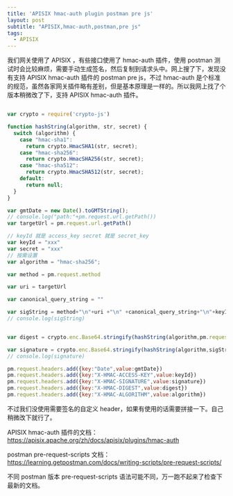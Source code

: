 ```yaml
---
title: 'APISIX hmac-auth plugin postman pre js'
layout: post
subtitle: "APISIX,hmac-auth,postman,pre js"
tags:
  - APISIX
---
```


我们网关使用了 APISIX ，有些接口使用了 hmac-auth 插件，使用 postman 测试时会比较麻烦，需要手动生成签名，然后复制到请求头中。网上搜了下，发现没有支持 APISIX hmac-auth 插件的 postman pre js，不过  hmac-auth 是个标准的规范，虽然各家网关插件略有差别，但是基本原理是一样的。所以我网上找了个版本稍微改了下，支持 APISIX hmac-auth 插件。

```javascript

var crypto = require('crypto-js')

function hashString(algorithm, str, secret) {
  switch (algorithm) {
    case "hmac-sha1":
      return crypto.HmacSHA1(str, secret);
    case "hmac-sha256":
      return crypto.HmacSHA256(str, secret);
    case "hmac-sha512":
      return crypto.HmacSHA512(str, secret);
    default:
      return null;
  }
}

var gmtDate = new Date().toGMTString();
// console.log("path:"+pm.request.url.getPath())
var targetUrl = pm.request.url.getPath()

// keyId 就是 access_key secret 就是 secret_key
var keyId = "xxx"
var secret = "xxx"
// 按需设置
var algorithm = "hmac-sha256";

var method = pm.request.method

var uri = targetUrl

var canonical_query_string = ""

var sigString = method+"\n"+uri +"\n" +canonical_query_string+"\n"+keyId+"\n"+gmtDate +"\n"
// console.log(sigString)


var digest = crypto.enc.Base64.stringify(hashString(algorithm,pm.request.body.raw,secret))

var signature = crypto.enc.Base64.stringify(hashString(algorithm,sigString,secret))
// console.log(signature)

pm.request.headers.add({key:"Date",value:gmtDate})
pm.request.headers.add({key:"X-HMAC-ACCESS-KEY",value:keyId})
pm.request.headers.add({key:"X-HMAC-SIGNATURE",value:signature})
pm.request.headers.add({key:"X-HMAC-DIGEST",value:digest})
pm.request.headers.add({key:"X-HMAC-ALGORITHM",value:algorithm})

```

不过我们没使用需要签名的自定义 header，如果有使用的话需要拼接一下。自己稍微改下就行了。

APISIX hmac-auth 插件的文档：https://apisix.apache.org/zh/docs/apisix/plugins/hmac-auth


postman pre-request-scripts 文档：https://learning.getpostman.com/docs/writing-scripts/pre-request-scripts/

不同 postman 版本 pre-request-scripts 语法可能不同，万一跑不起来了检查下最新的文档。

